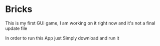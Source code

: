 # Bricks
This is my first GUI game, I am working on it right now and it's not a final update file

In order to run this App just Simply download and run it
